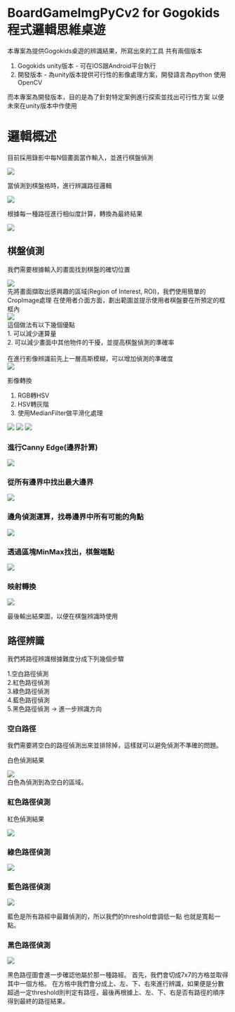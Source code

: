 # BoardGameImgPyCv2 for Gogokids 程式邏輯思維桌遊

本專案為提供Gogokids桌遊的辨識結果，所寫出來的工具
共有兩個版本
1. Gogokids unity版本 - 可在IOS跟Android平台執行
2. 開發版本 - 為unity版本提供可行性的影像處理方案，開發語言為python 使用 OpenCV

而本專案為開發版本，目的是為了針對特定案例進行探索並找出可行性方案
以便未來在unity版本中作使用

# 邏輯概述

目前採用錄影中每N個畫面當作輸入，並進行棋盤偵測
<div>
  <img src = "./procedure_img/crop.jpg">
</div>

當偵測到棋盤格時，進行辨識路徑邏輯
<div>
  <img src = "./procedure_img/wrap.jpg">
</div>

根據每一種路徑進行相似度計算，轉換為最終結果
<div>
  <img src = "./procedure_img/final_board.jpg">
</div>

## 棋盤偵測
我們需要根據輸入的畫面找到棋盤的確切位置
<div>
  <img src = "./procedure_img/input.jpg">
</div>
先將畫面擷取出感興趣的區域(Region of Interest, ROI)，我們使用簡單的CropImage處理
在使用者介面方面，劃出範圍並提示使用者棋盤要在所預定的框框內
<div>
  <img src = "./procedure_img/crop.jpg">
</div>
這個做法有以下幾個優點<br>
  1. 可以減少運算量<br>
  2. 可以減少畫面中其他物件的干擾，並提高棋盤偵測的準確率<br>
<br>
在進行影像辨識前先上一層高斯模糊，可以增加偵測的準確度
<div>
  <img src = "./procedure_img/blur.jpg">
</div>

影像轉換<br>
1. RGB轉HSV<br>
2. HSV轉灰階<br>
3. 使用MedianFilter做平滑化處理<br>
<div>
  <img src = "./master/procedure_img/hsv.jpg">
  <img src = "./master/procedure_img/hsv_gray.jpg">
  <img src = "./procedure_img/hsv_gray_median.jpg">
</div>

### 進行Canny Edge(邊界計算)
<div>
  <img src = "./procedure_img/canny.jpg">
</div>

### 從所有邊界中找出最大邊界
<div>
  <img src = "./procedure_img/contour.jpg">
</div>

### 邊角偵測運算，找尋邊界中所有可能的角點
<div>
  <img src = "./procedure_img/corner.jpg">
</div>

### 透過區塊MinMax找出，棋盤端點
<div>
  <img src = "./procedure_img/select.jpg">
</div>

### 映射轉換
<div>
  <img src = "./procedure_img/wrap.jpg">
</div>

最後輸出結果圖，以便在棋盤辨識時使用

## 路徑辨識

我們將路徑辨識根據難度分成下列幾個步驟

1.空白路徑偵測<br>
2.紅色路徑偵測<br>
3.綠色路徑偵測<br>
4.藍色路徑偵測<br>
5.黑色路徑偵測 -> 進一步辨識方向
### 空白路徑
我們需要將空白的路徑偵測出來並排除掉，這樣就可以避免偵測不準確的問題。

白色偵測結果
<div>
  <img src = "./procedure_img/blank_detect.jpg">
</div>
白色為偵測到為空白的區域。

### 紅色路徑偵測

紅色偵測結果
<div>
  <img src = "./procedure_img/red_detect.jpg">
</div>

### 綠色路徑偵測
<div>
  <img src = "./procedure_img/green_detect.jpg">
</div>

### 藍色路徑偵測
<div>
  <img src = "./procedure_img/blue_detect.jpg">
</div>

藍色是所有路經中最難偵測的，所以我們的threshold會調低一點
也就是寬鬆一點。

### 黑色路徑偵測

<div>
  <img src = "./procedure_img/black_detect.jpg">
</div>

黑色路徑圖會進一步確認他屬於那一種路經。
首先，我們會切成7x7的方格並取得其中一個方格。
在方格中我們會分成上、左、下、右來進行辨識，如果便是分數超過一定threshold則判定有路徑，最後再根據上、左、下、右是否有路徑的順序得到最終的路徑結果。